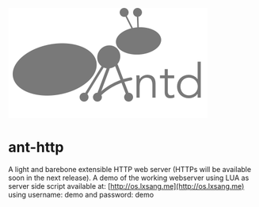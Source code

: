 ![Logo](https://github.com/lxsang/ant-http/raw/master/ant-logo.png)
# ant-http
A light and barebone extensible HTTP web server (HTTPs will be available soon in the next release).
A demo of the working webserver using LUA as server side script available at: [http://os.lxsang.me](http://os.lxsang.me) using username: demo and password: demo
